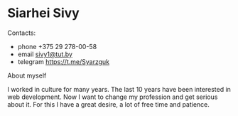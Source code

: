 # Siarhei Sivy
Contacts:
* phone +375 29 278-00-58
* email sivy1@tut.by
* telegram https://t.me/Syarzguk

About myself 

I worked in culture for many years. The last 10 years have been interested in web development. Now I want to change my profession and get serious about it. For this I have a great desire, a lot of free time and patience.